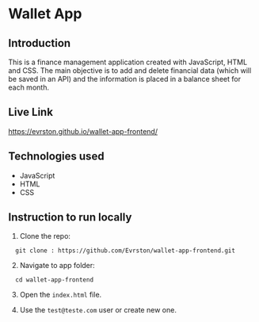 # Wallet App

## Introduction

This is a finance management application created with JavaScript, HTML and CSS. The main objective is to add and delete financial data (which will be saved in an API) and the information is placed in a balance sheet for each month.

## Live Link

https://evrston.github.io/wallet-app-frontend/

## Technologies used

- JavaScript
- HTML
- CSS

## Instruction to run locally

1. Clone the repo:

```
  git clone : https://github.com/Evrston/wallet-app-frontend.git
```

2. Navigate to app folder:

```
  cd wallet-app-frontend
```

3. Open the `index.html` file.

4. Use the `test@teste.com` user or create new one.
